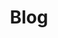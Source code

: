 ---
layout: blog
feature_image: feature-san-fran
title: Blog
desc: I write about things I'm learning and learnt. 
include_cta_btn: true
cta_text: Newsletter
cta_link: '#'
cta_icon: fa-user-plus
---